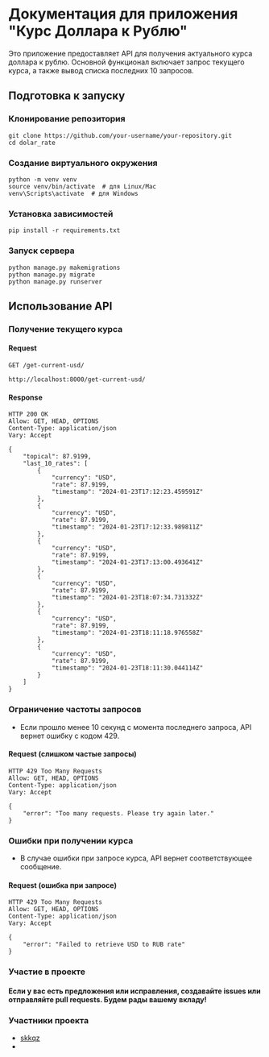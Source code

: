 # Документация для приложения "Курс Доллара к Рублю"

Это приложение предоставляет API для получения актуального курса доллара к рублю. Основной функционал включает запрос текущего курса, а также вывод списка последних 10 запросов.

## Подготовка к запуску
### Клонирование репозитория
~~~
git clone https://github.com/your-username/your-repository.git
cd dolar_rate
~~~
### Создание виртуального окружения

~~~
python -m venv venv
source venv/bin/activate  # для Linux/Mac
venv\Scripts\activate  # для Windows
~~~
### Установка зависимостей
~~~
pip install -r requirements.txt
~~~

### Запуск сервера
~~~
python manage.py makemigrations
python manage.py migrate
python manage.py runserver
~~~

## Использование API
### Получение текущего курса
#### Request
~~~
GET /get-current-usd/

http://localhost:8000/get-current-usd/
~~~
#### Response
~~~
HTTP 200 OK
Allow: GET, HEAD, OPTIONS
Content-Type: application/json
Vary: Accept

{
    "topical": 87.9199,
    "last_10_rates": [
        {
            "currency": "USD",
            "rate": 87.9199,
            "timestamp": "2024-01-23T17:12:23.459591Z"
        },
        {
            "currency": "USD",
            "rate": 87.9199,
            "timestamp": "2024-01-23T17:12:33.989811Z"
        },
        {
            "currency": "USD",
            "rate": 87.9199,
            "timestamp": "2024-01-23T17:13:00.493641Z"
        },
        {
            "currency": "USD",
            "rate": 87.9199,
            "timestamp": "2024-01-23T18:07:34.731332Z"
        },
        {
            "currency": "USD",
            "rate": 87.9199,
            "timestamp": "2024-01-23T18:11:18.976558Z"
        },
        {
            "currency": "USD",
            "rate": 87.9199,
            "timestamp": "2024-01-23T18:11:30.044114Z"
        }
    ]
}
~~~

### Ограничение частоты запросов
* Если прошло менее 10 секунд с момента последнего запроса, API вернет ошибку с кодом 429.

#### Request (слишком частые запросы)
~~~
HTTP 429 Too Many Requests
Allow: GET, HEAD, OPTIONS
Content-Type: application/json
Vary: Accept

{
    "error": "Too many requests. Please try again later."
}
~~~

### Ошибки при получении курса
* В случае ошибки при запросе курса, API вернет соответствующее сообщение.

#### Request (ошибка при запросе)
~~~
HTTP 429 Too Many Requests
Allow: GET, HEAD, OPTIONS
Content-Type: application/json
Vary: Accept

{
    "error": "Failed to retrieve USD to RUB rate"
}
~~~

### Участие в проекте
#### Если у вас есть предложения или исправления, создавайте issues или отправляйте pull requests. Будем рады вашему вкладу!

### Участники проекта
* [skkqz](https://github.com/skkqz/)
* 